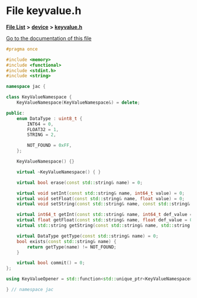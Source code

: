 

# File keyvalue.h

[**File List**](files.md) **>** [**device**](dir_7dcf813d97a5be213fa89559baaee677.md) **>** [**keyvalue.h**](keyvalue_8h.md)

[Go to the documentation of this file](keyvalue_8h.md)


```C++
#pragma once

#include <memory>
#include <functional>
#include <stdint.h>
#include <string>

namespace jac {

class KeyValueNamespace {
    KeyValueNamespace(KeyValueNamespace&) = delete;

public:
    enum DataType : uint8_t {
        INT64 = 0,
        FLOAT32 = 1,
        STRING = 2,

        NOT_FOUND = 0xFF,
    };

    KeyValueNamespace() {}

    virtual ~KeyValueNamespace() { }

    virtual bool erase(const std::string& name) = 0;

    virtual void setInt(const std::string& name, int64_t value) = 0;
    virtual void setFloat(const std::string& name, float value) = 0;
    virtual void setString(const std::string& name, const std::string& value) = 0;

    virtual int64_t getInt(const std::string& name, int64_t def_value = 0) = 0;
    virtual float getFloat(const std::string& name, float def_value = 0.f) = 0;
    virtual std::string getString(const std::string& name, std::string def_value = "") = 0;

    virtual DataType getType(const std::string& name) = 0;
    bool exists(const std::string& name) {
        return getType(name) != NOT_FOUND;
    }

    virtual bool commit() = 0;
};

using KeyValueOpener = std::function<std::unique_ptr<KeyValueNamespace>(const std::string&)>;

} // namespace jac
```


